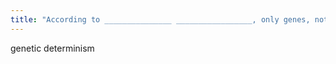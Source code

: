 ```yaml
---
title: "According to _______________ _________________, only genes, not the environment, influence inherited traits."
---
```

genetic determinism

